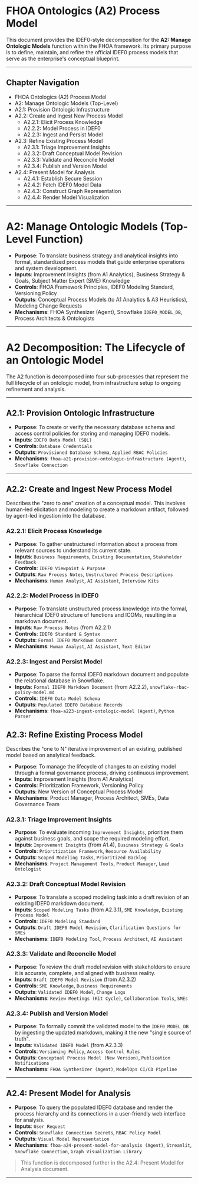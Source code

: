 # FHOA Ontologics (A2) Process Model

This document provides the IDEF0-style decomposition for the **A2: Manage Ontologic Models** function within the FHOA framework. Its primary purpose is to define, maintain, and refine the official IDEF0 process models that serve as the enterprise's conceptual blueprint.

---
## Chapter Navigation

- FHOA Ontologics (A2) Process Model
- A2: Manage Ontologic Models (Top-Level)
- A2.1: Provision Ontologic Infrastructure
- A2.2: Create and Ingest New Process Model
  - A2.2.1: Elicit Process Knowledge
  - A2.2.2: Model Process in IDEF0
  - A2.2.3: Ingest and Persist Model
- A2.3: Refine Existing Process Model
  - A2.3.1: Triage Improvement Insights
  - A2.3.2: Draft Conceptual Model Revision
  - A2.3.3: Validate and Reconcile Model
  - A2.3.4: Publish and Version Model
- A2.4: Present Model for Analysis
  - A2.4.1: Establish Secure Session
  - A2.4.2: Fetch IDEF0 Model Data
  - A2.4.3: Construct Graph Representation
  - A2.4.4: Render Model Visualization
 
---

# A2: Manage Ontologic Models (Top-Level Function)

- **Purpose**: To translate business strategy and analytical insights into formal, standardized process models that guide enterprise operations and system development.
- **Inputs**: Improvement Insights (from A1 Analytics), Business Strategy & Goals, Subject Matter Expert (SME) Knowledge
- **Controls**: FHOA Framework Principles, IDEF0 Modeling Standard, Versioning Policy
- **Outputs**: Conceptual Process Models (to A1 Analytics & A3 Heuristics), Modeling Change Requests
- **Mechanisms**: FHOA Synthesizer (Agent), Snowflake `IDEF0_MODEL_DB`, Process Architects & Ontologists

---

# A2 Decomposition: The Lifecycle of an Ontologic Model

The A2 function is decomposed into four sub-processes that represent the full lifecycle of an ontologic model, from infrastructure setup to ongoing refinement and analysis.

---

## A2.1: Provision Ontologic Infrastructure

- **Purpose**: To create or verify the necessary database schema and access control policies for storing and managing IDEF0 models.
- **Inputs**: `IDEF0 Data Model (SQL)`
- **Controls**: `Database Credentials`
- **Outputs**: `Provisioned Database Schema`, `Applied RBAC Policies`
- **Mechanisms**: `fhoa-a21-provision-ontologic-infrastructure (Agent)`, `Snowflake Connection`

---

## A2.2: Create and Ingest New Process Model

Describes the "zero to one" creation of a conceptual model. This involves human-led elicitation and modeling to create a markdown artifact, followed by agent-led ingestion into the database.

### A2.2.1: Elicit Process Knowledge
- **Purpose**: To gather unstructured information about a process from relevant sources to understand its current state.
- **Inputs**: `Business Requirements`, `Existing Documentation`, `Stakeholder Feedback`
- **Controls**: `IDEF0 Viewpoint & Purpose`
- **Outputs**: `Raw Process Notes`, `Unstructured Process Descriptions`
- **Mechanisms**: `Human Analyst`, `AI Assistant`, `Interview Kits`

### A2.2.2: Model Process in IDEF0
- **Purpose**: To translate unstructured process knowledge into the formal, hierarchical IDEF0 structure of functions and ICOMs, resulting in a markdown document.
- **Inputs**: `Raw Process Notes` (from A2.2.1)
- **Controls**: `IDEF0 Standard & Syntax`
- **Outputs**: `Formal IDEF0 Markdown Document`
- **Mechanisms**: `Human Analyst`, `AI Assistant`, `Text Editor`

### A2.2.3: Ingest and Persist Model
- **Purpose**: To parse the formal IDEF0 markdown document and populate the relational database in Snowflake.
- **Inputs**: `Formal IDEF0 Markdown Document` (from A2.2.2), `snowflake-rbac-policy-model.md`
- **Controls**: `IDEF0 Data Model Schema`
- **Outputs**: `Populated IDEF0 Database Records`
- **Mechanisms**: `fhoa-a223-ingest-ontologic-model (Agent)`, `Python Parser`

## A2.3: Refine Existing Process Model

Describes the "one to N" iterative improvement of an existing, published model based on analytical feedback.

- **Purpose**: To manage the lifecycle of changes to an existing model through a formal governance process, driving continuous improvement.
- **Inputs**: Improvement Insights (from A1 Analytics)
- **Controls**: Prioritization Framework, Versioning Policy
- **Outputs**: New Version of Conceptual Process Model
- **Mechanisms**: Product Manager, Process Architect, SMEs, Data Governance Team

### A2.3.1: Triage Improvement Insights
- **Purpose**: To evaluate incoming `Improvement Insights`, prioritize them against business goals, and scope the required modeling effort.
- **Inputs**: `Improvement Insights` (from A1.4), `Business Strategy & Goals`
- **Controls**: `Prioritization Framework`, `Resource Availability`
- **Outputs**: `Scoped Modeling Tasks`, `Prioritized Backlog`
- **Mechanisms**: `Project Management Tools`, `Product Manager`, `Lead Ontologist`

### A2.3.2: Draft Conceptual Model Revision
- **Purpose**: To translate a scoped modeling task into a draft revision of an existing IDEF0 markdown document.
- **Inputs**: `Scoped Modeling Tasks` (from A2.3.1), `SME Knowledge`, `Existing Process Model`
- **Controls**: `IDEF0 Modeling Standard`
- **Outputs**: `Draft IDEF0 Model Revision`, `Clarification Questions for SMEs`
- **Mechanisms**: `IDEF0 Modeling Tool`, `Process Architect`, `AI Assistant`

### A2.3.3: Validate and Reconcile Model
- **Purpose**: To review the draft model revision with stakeholders to ensure it is accurate, complete, and aligned with business reality.
- **Inputs**: `Draft IDEF0 Model Revision` (from A2.3.2)
- **Controls**: `SME Knowledge`, `Business Requirements`
- **Outputs**: `Validated IDEF0 Model`, `Change Logs`
- **Mechanisms**: `Review Meetings (Kit Cycle)`, `Collaboration Tools`, `SMEs`

### A2.3.4: Publish and Version Model
- **Purpose**: To formally commit the validated model to the `IDEF0_MODEL_DB` by ingesting the updated markdown, making it the new "single source of truth".
- **Inputs**: `Validated IDEF0 Model` (from A2.3.3)
- **Controls**: `Versioning Policy`, `Access Control Rules`
- **Outputs**: `Conceptual Process Model (New Version)`, `Publication Notifications`
- **Mechanisms**: `FHOA Synthesizer (Agent)`, `ModelOps CI/CD Pipeline`

---

## A2.4: Present Model for Analysis

- **Purpose**: To query the populated IDEF0 database and render the process hierarchy and its connections in a user-friendly web interface for analysis.
- **Inputs**: `User Request`
- **Controls**: `Snowflake Connection Secrets`, `RBAC Policy Model`
- **Outputs**: `Visual Model Representation`
- **Mechanisms**: `fhoa-a24-present-model-for-analysis (Agent)`, `Streamlit`, `Snowflake Connection`, `Graph Visualization Library`

> This function is decomposed further in the A2.4: Present Model for Analysis document.

---